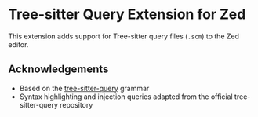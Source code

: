 # Tree-sitter Query Extension for Zed

This extension adds support for Tree-sitter query files (`.scm`) to the Zed editor.

## Acknowledgements

- Based on the [tree-sitter-query](https://github.com/tree-sitter-grammars/tree-sitter-query) grammar
- Syntax highlighting and injection queries adapted from the official tree-sitter-query repository
